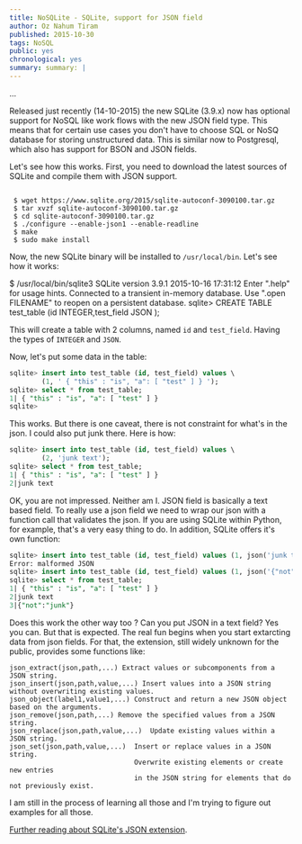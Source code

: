 ```yaml
---
title: NoSQLite - SQLite, support for JSON field
author: Oz Nahum Tiram
published: 2015-10-30
tags: NoSQL
public: yes
chronological: yes
summary: summary: |
---
```


...

Released just recently (14-10-2015) the new SQLite (3.9.x) now has optional
support for NoSQL like work flows with the new JSON field type.
This means that for certain use cases you don't have to choose SQL or NoSQ 
database for storing unstructured data. This is similar now to Postgresql, 
which also has support for BSON and JSON fields. 

Let's see how this works. First, you need to download the latest sources
of SQLite and compile them with JSON support.

```shell

 $ wget https://www.sqlite.org/2015/sqlite-autoconf-3090100.tar.gz
 $ tar xvzf sqlite-autoconf-3090100.tar.gz
 $ cd sqlite-autoconf-3090100.tar.gz
 $ ./configure --enable-json1 --enable-readline 
 $ make
 $ sudo make install
```

Now, the new SQLite binary will be installed to `/usr/local/bin`. 
Let's see how it works:

$ /usr/local/bin/sqlite3 
SQLite version 3.9.1 2015-10-16 17:31:12
Enter ".help" for usage hints.
Connected to a transient in-memory database.
Use ".open FILENAME" to reopen on a persistent database.
sqlite> CREATE TABLE test_table (id	INTEGER,test_field JSON ); 

This will create a table with 2 columns, named `id` and `test_field`. Having
the types of `INTEGER` and `JSON`.

Now, let's put some data in the table:

```sql
sqlite> insert into test_table (id, test_field) values \
        (1, ' { "this" : "is", "a": [ "test" ] } ');
sqlite> select * from test_table;
1| { "this" : "is", "a": [ "test" ] } 
sqlite> 
```

This works. But there is one caveat, there is not constraint for what's in the 
json. I could also put junk there. Here is how:

```sql
sqlite> insert into test_table (id, test_field) values \
        (2, 'junk text');
sqlite> select * from test_table;
1| { "this" : "is", "a": [ "test" ] } 
2|junk text
```

OK, you are not impressed. Neither am I. JSON field is basically a text based field.
To really use a json field we need to wrap our json with a function call that
validates the json. If you are using SQLite within Python, for example, that's 
a very easy thing to do. In addition, SQLite offers it's own function:

```sql
sqlite> insert into test_table (id, test_field) values (1, json('junk text'));
Error: malformed JSON
sqlite> insert into test_table (id, test_field) values (1, json('{"not": "junk"}'));
sqlite> select * from test_table;
1| { "this" : "is", "a": [ "test" ] } 
2|junk text
3|{"not":"junk"}
```

Does this work the other way too ? Can you put JSON in a text field?
Yes you can. But that is expected. The real fun begins when you start extarcting
data from json fields. For that, the extension, still widely unknown for the public,
provides some functions like:

```
json_extract(json,path,...) Extract values or subcomponents from a JSON string.
json_insert(json,path,value,...) Insert values into a JSON string without overwriting existing values.
json_object(label1,value1,...) Construct and return a new JSON object based on the arguments.
json_remove(json,path,...) Remove the specified values from a JSON string.
json_replace(json,path,value,...)  Update existing values within a JSON string.
json_set(json,path,value,...)  Insert or replace values in a JSON string. 
                               Overwrite existing elements or create new entries 
                               in the JSON string for elements that do not previously exist.
```

I am still in the process of learning all those and I'm trying to figure out 
examples for all those.

[Further reading about SQLite's JSON extension][1].

[1]: https://www.sqlite.org/json1.html

